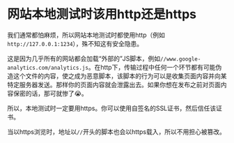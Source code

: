 网站本地测试时该用http还是https
=================================

我们通常都怕麻烦，所以网站本地测试时都使用http（例如`http://127.0.0.1:1234`），殊不知这有安全隐患。

这是因为几乎所有的网站都会加载“外部的”JS脚本，例如`//www.google-analytics.com/analytics.js`。在http下，传输过程中任何一个环节都有可能伪造这个文件的内容，使之成为恶意脚本，该脚本的行为可以是收集页面内容并向某特定服务器发送。那样你的页面内容就会泄露出去。如果你想在发布之前对页面内容保密的话，那可就惨了:sob:。

所以，本地测试时一定要用https。你可以使用自签名的SSL证书，然后信任该证书。

当以https浏览时，地址以`//`开头的脚本也会以https载入，所以不用担心被篡改。

